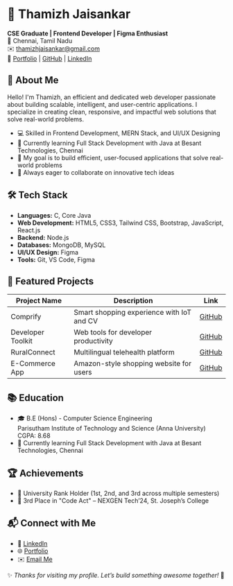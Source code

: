 # 🌟 Thamizh Jaisankar

**CSE Graduate | Frontend Developer | Figma Enthusiast**  
📍 Chennai, Tamil Nadu  
✉️ [thamizhjaisankar@gmail.com](mailto:thamizhjaisankar@gmail.com)  
🔗 [Portfolio](https://portfolio-fawn-beta-24.vercel.app/) | [GitHub](https://github.com/Thamizhjaisankar-git) | [LinkedIn](https://www.linkedin.com/in/thamizhjaisankar)


## 👋 About Me

Hello! I'm Thamizh, an efficient and dedicated web developer passionate about building scalable, intelligent, and user-centric applications. I specialize in creating clean, responsive, and impactful web solutions that solve real-world problems.

- 💻 Skilled in Frontend Development, MERN Stack, and UI/UX Designing  
- 🧠 Currently learning Full Stack Development with Java at Besant Technologies, Chennai  
- 🎯 My goal is to build efficient, user-focused applications that solve real-world problems  
- 🔭 Always eager to collaborate on innovative tech ideas  


## 🛠 Tech Stack

- **Languages:** C, Core Java  
- **Web Development:** HTML5, CSS3, Tailwind CSS, Bootstrap, JavaScript, React.js  
- **Backend:** Node.js  
- **Databases:** MongoDB, MySQL  
- **UI/UX Design:** Figma  
- **Tools:** Git, VS Code, Figma  


## 📌 Featured Projects

| Project Name        | Description                                     | Link        |
|---------------------|-------------------------------------------------|-------------|
| Comprify            | Smart shopping experience with IoT and CV       | [GitHub](#) |
| Developer Toolkit   | Web tools for developer productivity             | [GitHub](#) |
| RuralConnect        | Multilingual telehealth platform                 | [GitHub](#) |
| E-Commerce App      | Amazon-style shopping website for users         | [GitHub](#) |


## 📚 Education

- 🎓 B.E (Hons) - Computer Science Engineering  
  Parisutham Institute of Technology and Science (Anna University)  
  CGPA: 8.68  
- 📘 Currently learning Full Stack Development with Java at Besant Technologies, Chennai


## 🏆 Achievements

- 🥇 University Rank Holder (1st, 2nd, and 3rd across multiple semesters)  
- 🏅 3rd Place in "Code Act" – NEXGEN Tech’24, St. Joseph’s College


## 📬 Connect with Me

- 💼 [LinkedIn](https://www.linkedin.com/in/thamizhjaisankar)  
- 🌐 [Portfolio](https://portfolio-fawn-beta-24.vercel.app/)  
- ✉️ [Email Me](mailto:thamizhjaisankar@gmail.com)  


✨ _Thanks for visiting my profile. Let’s build something awesome together!_ 🚀

